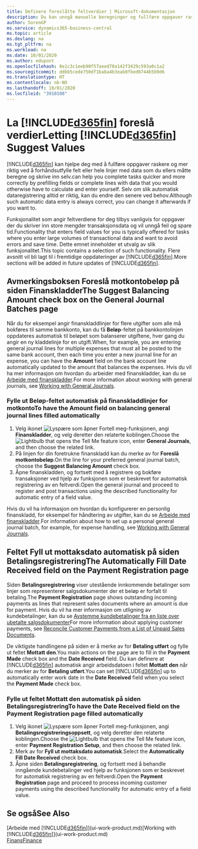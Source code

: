 ```yaml
---
title: Definere foreslåtte feltverdier | Microsoft-dokumentasjon
description: Du kan unngå manuelle beregninger og fullføre oppgaver raskt og nøyaktig ved å konfigurere automatisk dataregistrering slik at Business Central fyller ut utvalgte felt.
author: SorenGP
ms.service: dynamics365-business-central
ms.topic: article
ms.devlang: na
ms.tgt_pltfrm: na
ms.workload: na
ms.date: 10/01/2020
ms.author: edupont
ms.openlocfilehash: 8e1c3c1eeb90f57aeed70a142f3429c593a0c1a2
ms.sourcegitcommit: ddbb5cede750df1baba4b3eab8fbed6744b5b9d6
ms.translationtype: HT
ms.contentlocale: nb-NO
ms.lasthandoff: 10/01/2020
ms.locfileid: "3910108"
---
```

# <a name="letting-d365fin-suggest-values"></a><span data-ttu-id="4fb4a-103">La [!INCLUDE[d365fin](includes/d365fin_md.md)] foreslå verdier</span><span class="sxs-lookup"><span data-stu-id="4fb4a-103">Letting [!INCLUDE[d365fin](includes/d365fin_md.md)] Suggest Values</span></span>
[!INCLUDE[d365fin](includes/d365fin_md.md)] <span data-ttu-id="4fb4a-104">kan hjelpe deg med å fullføre oppgaver raskere og mer riktig ved å forhåndsutfylle felt eller hele linjer med data som du ellers måtte beregne og skrive inn selv.</span><span class="sxs-lookup"><span data-stu-id="4fb4a-104">can help you complete tasks quicker and more correctly by prefilling fields or complete lines with data that you would otherwise have to calculate and enter yourself.</span></span> <span data-ttu-id="4fb4a-105">Selv om slik automatisk dataregistrering alltid er riktig, kan du endre den senere ved behov.</span><span class="sxs-lookup"><span data-stu-id="4fb4a-105">Although such automatic data entry is always correct, you can change it afterwards if you want to.</span></span>

<span data-ttu-id="4fb4a-106">Funksjonalitet som angir feltverdiene for deg tilbys vanligvis for oppgaver der du skriver inn store mengder transaksjonsdata og vil unngå feil og spare tid.</span><span class="sxs-lookup"><span data-stu-id="4fb4a-106">Functionality that enters field values for you is typically offered for tasks where you enter large volumes of transactional data and want to avoid errors and save time.</span></span> <span data-ttu-id="4fb4a-107">Dette emnet inneholder et utvalg av slik funksjonalitet.</span><span class="sxs-lookup"><span data-stu-id="4fb4a-107">This topic contains a selection of such functionality.</span></span> <span data-ttu-id="4fb4a-108">Flere avsnitt vil bli lagt til i fremtidige oppdateringer av [!INCLUDE[d365fin](includes/d365fin_md.md)].</span><span class="sxs-lookup"><span data-stu-id="4fb4a-108">More sections will be added in future updates of [!INCLUDE[d365fin](includes/d365fin_md.md)].</span></span>

## <a name="the-suggest-balancing-amount-check-box-on-the-general-journal-batches-page"></a><span data-ttu-id="4fb4a-109">Avmerkingsboksen **Foreslå motkontobeløp** på siden **Finanskladder**</span><span class="sxs-lookup"><span data-stu-id="4fb4a-109">The **Suggest Balancing Amount** check box on the **General Journal Batches** page</span></span>
<span data-ttu-id="4fb4a-110">Når du for eksempel angir finanskladdlinjer for flere utgifter som alle må bokføres til samme bankkonto, kan du få **Beløp**-feltet på bankkontolinjen oppdateres automatisk til beløpet som balanserer utgiftene, hver gang du angir en ny kladdelinje for en utgift.</span><span class="sxs-lookup"><span data-stu-id="4fb4a-110">When, for example, you are entering general journal lines for multiple expenses that must all be posted to the same bank account, then each time you enter a new journal line for an expense, you can have the **Amount** field on the bank account line automatically updated to the amount that balances the expenses.</span></span> <span data-ttu-id="4fb4a-111">Hvis du vil ha mer informasjon om hvordan du arbeider med finanskladder, kan du se [Arbeide med finanskladder](ui-work-general-journals.md).</span><span class="sxs-lookup"><span data-stu-id="4fb4a-111">For more information about working with general journals, see [Working with General Journals](ui-work-general-journals.md).</span></span>

### <a name="to-have-the-amount-field-on-balancing-general-journal-lines-filled-automatically"></a><span data-ttu-id="4fb4a-112">Fylle ut **Beløp**-feltet automatisk på finanskladdlinjer for motkonto</span><span class="sxs-lookup"><span data-stu-id="4fb4a-112">To have the **Amount** field on balancing general journal lines filled automatically</span></span>
1. <span data-ttu-id="4fb4a-113">Velg ikonet ![Lyspære som åpner Fortell meg-funksjonen](media/ui-search/search_small.png "Fortell hva du vil gjøre"), angi **Finanskladder**, og velg deretter den relaterte koblingen.</span><span class="sxs-lookup"><span data-stu-id="4fb4a-113">Choose the ![Lightbulb that opens the Tell Me feature](media/ui-search/search_small.png "Tell me what you want to do") icon, enter **General Journals**, and then choose the related link.</span></span>
2. <span data-ttu-id="4fb4a-114">På linjen for din foretrukne finanskladd kan du merke av for **Foreslå motkontobeløp**.</span><span class="sxs-lookup"><span data-stu-id="4fb4a-114">On the line for your preferred general journal batch, choose the **Suggest Balancing Amount** check box.</span></span>
3. <span data-ttu-id="4fb4a-115">Åpne finanskladden, og fortsett med å registrere og bokføre transaksjoner ved hjelp av funksjonen som er beskrevet for automatisk registrering av en feltverdi.</span><span class="sxs-lookup"><span data-stu-id="4fb4a-115">Open the general journal and proceed to register and post transactions using the described functionality for automatic entry of a field value.</span></span>       

<span data-ttu-id="4fb4a-116">Hvis du vil ha informasjon om hvordan du konfigurerer en personlig finanskladd, for eksempel for håndtering av utgifter, kan du se [Arbeide med finanskladder](ui-work-general-journals.md).</span><span class="sxs-lookup"><span data-stu-id="4fb4a-116">For information about how to set up a personal general journal batch, for example, for expense handling, see [Working with General Journals](ui-work-general-journals.md).</span></span>

## <a name="the-automatically-fill-date-received-field-on-the-payment-registration-page"></a><span data-ttu-id="4fb4a-117">Feltet **Fyll ut mottaksdato automatisk** på siden **Betalingsregistrering**</span><span class="sxs-lookup"><span data-stu-id="4fb4a-117">The **Automatically Fill Date Received** field on the **Payment Registration** page</span></span>
<span data-ttu-id="4fb4a-118">Siden **Betalingsregistrering** viser utestående innkommende betalinger som linjer som representerer salgsdokumenter der et beløp er forfalt til betaling.</span><span class="sxs-lookup"><span data-stu-id="4fb4a-118">The **Payment Registration** page shows outstanding incoming payments as lines that represent sales documents where an amount is due for payment.</span></span> <span data-ttu-id="4fb4a-119">Hvis du vil ha mer informasjon om utligning av kundebetalinger, kan du se [Avstemme kundebetalinger fra en liste over ubetalte salgsdokumenter](receivables-how-reconcile-customer-payments-list-unpaid-sales-documents.md)</span><span class="sxs-lookup"><span data-stu-id="4fb4a-119">For more information about applying customer payments, see [Reconcile Customer Payments from a List of Unpaid Sales Documents](receivables-how-reconcile-customer-payments-list-unpaid-sales-documents.md).</span></span>

<span data-ttu-id="4fb4a-120">De viktigste handlingene på siden er å merke av for **Betaling utført** og fylle ut feltet **Mottatt den**.</span><span class="sxs-lookup"><span data-stu-id="4fb4a-120">You main actions on the page are to fill in the **Payment Made** check box and the **Date Received** field.</span></span> <span data-ttu-id="4fb4a-121">Du kan definere at [!INCLUDE[d365fin](includes/d365fin_md.md)] automatisk angir arbeidsdatoen i feltet **Mottatt den** når du merker av for **Betaling utført**.</span><span class="sxs-lookup"><span data-stu-id="4fb4a-121">You can set [!INCLUDE[d365fin](includes/d365fin_md.md)] up to automatically enter work date in the **Date Received** field when you select the **Payment Made** check box.</span></span>

### <a name="to-have-the-date-received-field-on-the-payment-registration-page-filled-automatically"></a><span data-ttu-id="4fb4a-122">Fylle ut feltet **Mottatt den** automatisk på siden **Betalingsregistrering**</span><span class="sxs-lookup"><span data-stu-id="4fb4a-122">To have the **Date Received** field on the **Payment Registration** page filled automatically</span></span>
1. <span data-ttu-id="4fb4a-123">Velg ikonet ![Lyspære som åpner Fortell meg-funksjonen](media/ui-search/search_small.png "Fortell hva du vil gjøre"), angi **Betalingsregistreringsoppsett**, og velg deretter den relaterte koblingen.</span><span class="sxs-lookup"><span data-stu-id="4fb4a-123">Choose the ![Lightbulb that opens the Tell Me feature](media/ui-search/search_small.png "Tell me what you want to do") icon, enter **Payment Registration Setup**, and then choose the related link.</span></span>
2. <span data-ttu-id="4fb4a-124">Merk av for **Fyll ut mottaksdato automatisk**.</span><span class="sxs-lookup"><span data-stu-id="4fb4a-124">Select the **Automatically Fill Date Received** check box.</span></span>
3. <span data-ttu-id="4fb4a-125">Åpne siden **Betalingsregistrering**, og fortsett med å behandle inngående kundebetalinger ved hjelp av funksjonen som er beskrevet for automatisk registrering av en feltverdi.</span><span class="sxs-lookup"><span data-stu-id="4fb4a-125">Open the **Payment Registration** page and proceed to process incoming customer payments using the described functionality for automatic entry of a field value.</span></span>

## <a name="see-also"></a><span data-ttu-id="4fb4a-126">Se også</span><span class="sxs-lookup"><span data-stu-id="4fb4a-126">See Also</span></span>
<span data-ttu-id="4fb4a-127">[Arbeide med [!INCLUDE[d365fin](includes/d365fin_md.md)]](ui-work-product.md)</span><span class="sxs-lookup"><span data-stu-id="4fb4a-127">[Working with [!INCLUDE[d365fin](includes/d365fin_md.md)]](ui-work-product.md)</span></span>  
[<span data-ttu-id="4fb4a-128">Finans</span><span class="sxs-lookup"><span data-stu-id="4fb4a-128">Finance</span></span>](finance.md)
